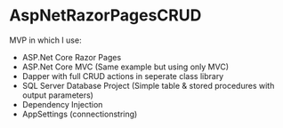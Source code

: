# AspNetRazorPagesCRUD

MVP in which I use:

  - ASP.Net Core Razor Pages
  - ASP.Net Core MVC (Same example but using only MVC)
  - Dapper with full CRUD actions in seperate class library
  - SQL Server Database Project (Simple table & stored procedures with output parameters)
  - Dependency Injection
  - AppSettings (connectionstring)
